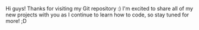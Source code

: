 Hi guys! Thanks for visiting my Git repository :) I'm excited to share all of my 
new projects with you as I continue to learn how to code, so stay tuned for more! ;D
